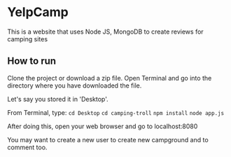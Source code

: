 # YelpCamp

This is a website that uses Node JS, MongoDB to create reviews for camping sites

## How to run

Clone the project or download a zip file.
Open Terminal and go into the directory where you have downloaded the file. 

Let's say you stored it in 'Desktop'. 

From Terminal, type: 
`cd Desktop`
`cd camping-troll`
`npm install`
`node app.js`

After doing this, open your web browser and go to localhost:8080

You may want to create a new user to create new campground and to comment too.